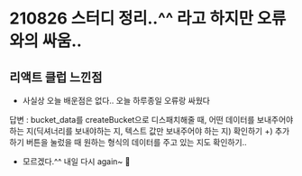 # 210826 스터디 정리..^^ 라고 하지만 오류와의 싸움..

## 리액트 클럽 느낀점
- 사실상 오늘 배운점은 없다.. 오늘 하루종일 오류랑 싸웠다

답변 : bucket_data를 createBucket으로 디스패치해줄 때, 어떤 데이터를 보내주어야 하는 지(딕셔너리를 보내야하는 지, 텍스트 값만 보내주어야 하는 지) 확인하기
+) 추가하기 버튼을 눌렀을 때 원하는 형식의 데이터를 주고 있는 지도 확인하기..

- 모르겠다.^^ 내일 다시 again~ 🥶